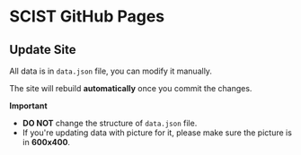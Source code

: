 # SCIST GitHub Pages

## Update Site

All data is in `data.json` file, you can modify it manually.

The site will rebuild **automatically** once you commit the changes.

**Important**

- **DO NOT** change the structure of `data.json` file.
- If you're updating data with picture for it, please make sure the picture is in **600x400**.
